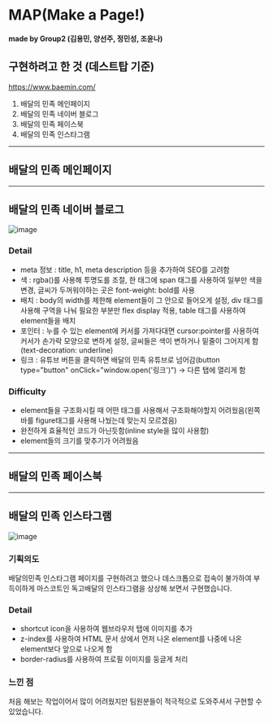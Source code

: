 # MAP(Make a Page!)
**made by Group2 (김용민, 양선주, 정민성, 조윤나)**
## 구현하려고 한 것 (데스트탑 기준)

https://www.baemin.com/

1. 배달의 민족 메인페이지
2. 배달의 민족 네이버 블로그
3. 배달의 민족 페이스북
4. 배달의 민족 인스타그램
---
## 배달의 민족 메인페이지
---
## 배달의 민족 네이버 블로그
![image](https://user-images.githubusercontent.com/116792686/234219203-6002fd3d-7dc0-42d5-aed0-cb10b656ea80.png)
### Detail
- meta 정보 : title, h1, meta description 등을 추가하여 SEO를 고려함
- 색 : rgba()를 사용해 투명도를 조절, 한 태그에 span 태그를 사용하여 일부만 색을 변경, 글씨가 두꺼워야하는 곳은 font-weight: bold를 사용
- 배치 : body의 width를 제한해 element들이 그 안으로 들어오게 설정, div 태그를 사용해 구역을 나눠 필요한 부분만 flex display 적용, table 태그를 사용하여 element들을 배치
- 포인터 : 누를 수 있는 element에 커서를 가져다대면 cursor:pointer를 사용하여 커서가 손가락 모양으로 변하게 설정, 글씨들은 색이 변하거나 밑줄이 그어지게 함(text-decoration: underline)
- 링크 : 유튜브 버튼을 클릭하면 배달의 민족 유튜브로 넘어감(button type="button" onClick="window.open('링크')") -> 다른 탭에 열리게 함
### Difficulty
- element들을 구조화시킬 때 어떤 태그를 사용해서 구조화해야할지 어려웠음(왼쪽 바를 figure태그를 사용해 나눴는데 맞는지 모르겠음)
- 완전하게 효율적인 코드가 아닌듯함(inline style을 많이 사용함)
- element들의 크기를 맞추기가 어려웠음
---
## 배달의 민족 페이스북
---
## 배달의 민족 인스타그램
![image](https://user-images.githubusercontent.com/116792686/234239414-a607cc11-2e4e-4467-bc6e-aff2a76b138c.png)
### 기획의도
배달의민족 인스타그램 페이지를 구현하려고 했으나 데스크톱으로 접속이 불가하여 부득이하게
마스코트인 독고배달의 인스타그램을 상상해 보면서 구현했습니다.
### Detail
- shortcut icon을 사용하여 웹브라우저 탭에 이미지를 추가
- z-index를 사용하여 HTML 문서 상에서 먼저 나온 element를 나중에 나온 element보다 앞으로 나오게 함
- border-radius를 사용하여 프로필 이미지를 둥글게 처리
### 느낀 점
처음 해보는 작업이어서 많이 어려웠지만 팀원분들이 적극적으로 도와주셔서 구현할 수 있었습니다.

